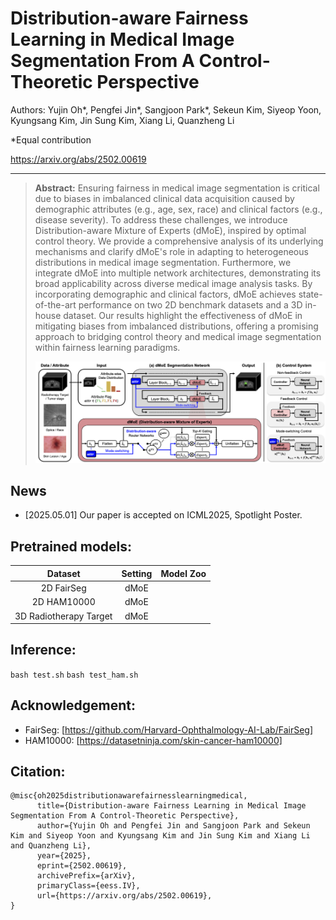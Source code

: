 # Distribution-aware Fairness Learning in Medical Image Segmentation From A Control-Theoretic Perspective

Authors: Yujin Oh*, Pengfei Jin*, Sangjoon Park*, Sekeun Kim, Siyeop Yoon, Kyungsang Kim, Jin Sung Kim, Xiang Li, Quanzheng Li

*Equal contribution

https://arxiv.org/abs/2502.00619

---

> **Abstract:** Ensuring fairness in medical image segmentation is critical due to biases in imbalanced clinical data acquisition caused by demographic attributes (e.g., age, sex, race) and clinical factors (e.g., disease severity). To address these challenges, we introduce Distribution-aware Mixture of Experts (dMoE), inspired by optimal control theory. We provide a comprehensive analysis of its underlying mechanisms and clarify dMoE's role in adapting to heterogeneous distributions in medical image segmentation. Furthermore, we integrate dMoE into multiple network architectures, demonstrating its broad applicability across diverse medical image analysis tasks. By incorporating demographic and clinical factors, dMoE achieves state-of-the-art performance on two 2D benchmark datasets and a 3D in-house dataset. Our results highlight the effectiveness of dMoE in mitigating biases from imbalanced distributions, offering a promising approach to bridging control theory and medical image segmentation within fairness learning paradigms. 
>
> <p align="center">
> <img width="800" src="main.png">
> </p>

## News
* [2025.05.01] Our paper is accepted on ICML2025, Spotlight Poster. 

## Pretrained models:

|     Dataset     |   Setting    |    Model Zoo   |
| :-------------: | :---------:  | :----------------------------------------------------------: |
| 2D FairSeg |  dMoE   |    |
| 2D HAM10000 | dMoE |   |
| 3D Radiotherapy Target | dMoE |   |

## Inference:
 `bash test.sh`
 `bash test_ham.sh`

## Acknowledgement:
 - FairSeg:  [https://github.com/Harvard-Ophthalmology-AI-Lab/FairSeg]
 - HAM10000: [https://datasetninja.com/skin-cancer-ham10000]
 
## Citation:
```
@misc{oh2025distributionawarefairnesslearningmedical,
      title={Distribution-aware Fairness Learning in Medical Image Segmentation From A Control-Theoretic Perspective}, 
      author={Yujin Oh and Pengfei Jin and Sangjoon Park and Sekeun Kim and Siyeop Yoon and Kyungsang Kim and Jin Sung Kim and Xiang Li and Quanzheng Li},
      year={2025},
      eprint={2502.00619},
      archivePrefix={arXiv},
      primaryClass={eess.IV},
      url={https://arxiv.org/abs/2502.00619}, 
}
```
